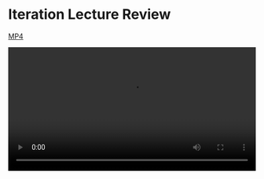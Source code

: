 
# Iteration Lecture Review
[MP4](http://flatiron-videos.s3.amazonaws.com/web-0415/iteration_lecture_review.mp4)

<video controls width="100%">
  <source src="http://flatiron-videos.s3.amazonaws.com/web-0415/iteration_lecture_review.mp4" type="video/mp4" >
    Your browser does not support the video tag. We recommend using Chrome
</video>
